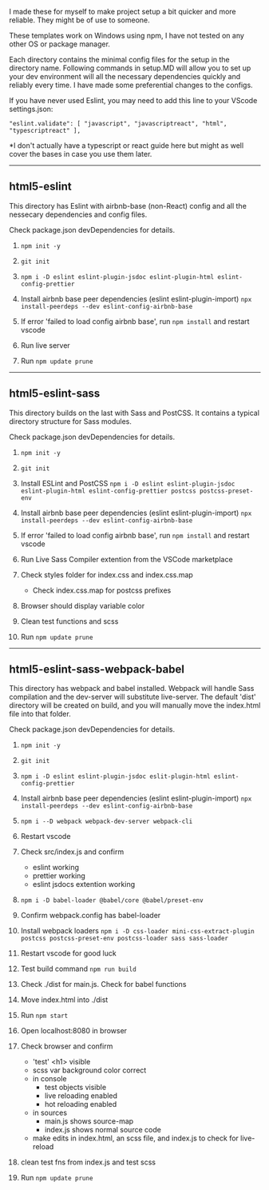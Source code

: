 I made these for myself to make project setup a bit quicker and more reliable. They might be of use to someone.

These templates work on Windows using npm, I have not tested on any other OS or package manager.

Each directory contains the minimal config files for the setup in the directory name. Following commands in setup.MD will allow you to set up your dev environment will all the necessary dependencies quickly and reliably every time. I have made some preferential changes to the configs.

If you have never used Eslint, you may need to add this line to your VScode settings.json:

`"eslint.validate": [ "javascript", "javascriptreact", "html", "typescriptreact" ],`

\*I don't actually have a typescript or react guide here but might as well cover the bases in case you use them later.

---

## html5-eslint

This directory has Eslint with airbnb-base (non-React) config and all the nessecary dependencies and config files.

Check package.json devDependencies for details.

1. `npm init -y`

2. `git init`

3. `npm i -D eslint eslint-plugin-jsdoc eslint-plugin-html eslint-config-prettier`

4. Install airbnb base peer dependencies (eslint eslint-plugin-import)
   `npx install-peerdeps --dev eslint-config-airbnb-base`

5. If error 'failed to load config airbnb base', run `npm install` and restart vscode

6. Run live server
7. Run `npm update prune`

---

## html5-eslint-sass

This directory builds on the last with Sass and PostCSS. It contains a typical directory structure for Sass modules.

Check package.json devDependencies for details.

1. `npm init -y`

2. `git init`

3. Install ESLint and PostCSS
   `npm i -D eslint eslint-plugin-jsdoc eslint-plugin-html eslint-config-prettier postcss postcss-preset-env`

4. Install airbnb base peer dependencies (eslint eslint-plugin-import)
   `npx install-peerdeps --dev eslint-config-airbnb-base`

5. If error 'failed to load config airbnb base', run `npm install` and restart vscode

6. Run Live Sass Compiler extention from the VSCode marketplace

7. Check styles folder for index.css and index.css.map

   - Check index.css.map for postcss prefixes

8. Browser should display variable color

9. Clean test functions and scss
10. Run `npm update prune`

---

## html5-eslint-sass-webpack-babel

This directory has webpack and babel installed. Webpack will handle Sass compilation and the dev-server will substitute live-server. The default 'dist' directory will be created on build, and you will manually move the index.html file into that folder.

Check package.json devDependencies for details.

1. `npm init -y`

2. `git init`

3. `npm i -D eslint eslint-plugin-jsdoc eslit-plugin-html eslint-config-prettier`

4. Install airbnb base peer dependencies (eslint eslint-plugin-import)
   `npx install-peerdeps --dev eslint-config-airbnb-base`

5. `npm i --D webpack webpack-dev-server webpack-cli`

6. Restart vscode

7. Check src/index.js and confirm

   - eslint working
   - prettier working
   - eslint jsdocs extention working

8. `npm i -D babel-loader @babel/core @babel/preset-env`

9. Confirm webpack.config has babel-loader

10. Install webpack loaders
    `npm i -D css-loader mini-css-extract-plugin postcss postcss-preset-env postcss-loader sass sass-loader`

11. Restart vscode for good luck

12. Test build command
    `npm run build`

13. Check ./dist for main.js. Check for babel functions

14. Move index.html into ./dist

15. Run `npm start`
16. Open localhost:8080 in browser

17. Check browser and confirm

    - 'test' \<h1> visible
    - scss var background color correct
    - in console
      - test objects visible
      - live reloading enabled
      - hot reloading enabled
    - in sources
      - main.js shows source-map
      - index.js shows normal source code
    - make edits in index.html, an scss file, and index.js to check for live-reload

18. clean test fns from index.js and test scss

19. Run `npm update prune`

